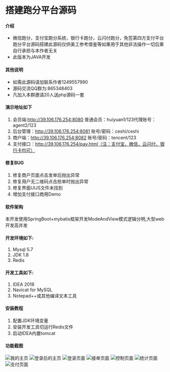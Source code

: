 # 搭建跑分平台源码

#### 介绍
- 微信跑分，支付宝跑分系统，银行卡跑分，云闪付跑分，免签第四方支付平台 跑分平台源码搭建此源码仅供美工参考借鉴等如果用于其他非法操作一切后果自行承担与本作者无关
- 此版本为JAVA开发

#### 其他说明

- 如需此源码请加联系作者1249557990
- 源码交流QQ群为:865348403
- 凡加入本群邀请20人送php源码一套

#### 演示地址如下

1. 会员端:http://39.106.176.254:8080 普通会员：huiyuan1/123代理账号：agent2/123
1. 后台管理：http://39.106.176.254:8081 账号/密码：ceshi/ceshi
1. 商户端：http://39.106.176.254:8082 账号/密码：tencent/123
1. 支付接口：http://39.106.176.254/pay.html（注：支付宝，微信，云闪付，银行卡均可）


#### 修复BUG

1. 修复商户页面点击发单后抛出异常
1. 修复用户无二维码点击抢单时抛出异常
1. 修复界面UIJS文件未找到
1. 增加支付接口商用Demo

#### 软件架构

本开发使用SpringBoot+mybatis框架开发ModeAndView模式逻辑分明,大型web开发高并发

#### 开发环境如下:

1. Mysql 5.7
1. JDK 1.8
1. Redis

#### 开发工具如下:

1. IDEA 2018
1. Navicat for MySQL
1. Notepad++或其他编译文本工具

#### 安装教程

1.  配置JDK环境变量
2.  安装开发工具切运行Redis文件
3.  启动IDEA内置tomcat

#### 功能截图
![我的主页](https://images.gitee.com/uploads/images/2019/1021/115358_6542dae4_5238332.png "我的主页.png")
![登录后的主页](https://images.gitee.com/uploads/images/2019/1021/115423_e6581aab_5238332.png "登录后的主页.png")
![登录页面](https://images.gitee.com/uploads/images/2019/1021/115436_5c9979f2_5238332.png "登录页面.png")
![接单页面](https://images.gitee.com/uploads/images/2019/1021/115500_ecac6829_5238332.png "接单页面.png")
![控制页面](https://images.gitee.com/uploads/images/2019/1021/115513_c817f9dc_5238332.png "控制页面.png")
![统计页面](https://images.gitee.com/uploads/images/2019/1021/115524_3215ed6d_5238332.png "统计页面.png")
![支付页面](https://images.gitee.com/uploads/images/2019/1021/115536_2e24eefb_5238332.png "支付页面.png")


